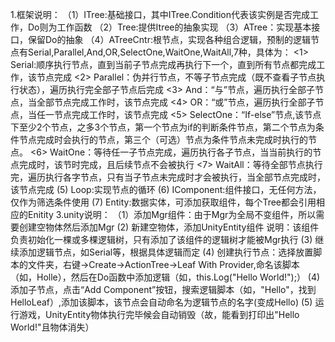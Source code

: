 1.框架说明：
  （1）ITree:基础接口，其中ITree.Condition代表该实例是否完成工作，Do则为工作函数
  （2）Tree:提供Itree的抽象实现
  （3）ATree：实现基本接口，保留Do的抽象
  （4）ATreeCntr:根节点，实现各种组合逻辑，预制的逻辑节点有Serial,Parallel,And,OR,SelectOne,WaitOne,WaitAll,7种，具体为：
      <1> Serial:顺序执行节点，直到当前子节点完成再执行下一个，直到所有节点都完成工作，该节点完成
      <2> Parallel：伪并行节点，不等子节点完成（既不查看子节点执行状态），遍历执行完全部子节点后完成
      <3> And：“与”节点，遍历执行全部子节点，当全部节点完成工作时，该节点完成
      <4> OR：“或”节点，遍历执行全部子节点，当任一节点完成工作时，该节点完成
      <5> SelectOne：“If-else”节点,该节点下至少2个节点，之多3个节点，第一个节点为if的判断条件节点，第二个节点为条件节点完成时会执行的节点，第三个（可选）节点为条件节点未完成时执行的节点。
      <6> WaitOne：等待任一子节点完成，遍历执行各子节点，当当前执行的节点完成时，该节时完成，且后续节点不会被执行
      <7> WaitAll：等待全部节点执行完，遍历执行各字节点，只有当子节点未完成时才会被执行，当全部节点完成时，该节点完成
   (5) Loop:实现节点的循环
   (6) IComponent:组件接口，无任何方法，仅作为筛选条件使用
   (7) Entity:数据实体，可添加获取组件，每个Tree都会引用相应的Enitity
3.unity说明：
  （1）添加Mgr组件：由于Mgr为全局不变组件，所以需要创建空物体然后添加Mgr
   (2) 新建空物体，添加UnityEntity组件
       说明：该组件负责初始化一棵或多棵逻辑树，只有添加了该组件的逻辑树才能被Mgr执行
   (3) 继续添加逻辑节点，如Serial等，根据具体逻辑而定
   (4) 创建执行节点：选择放置脚本的文件夹，右键->Create->ActionTree->Leaf With Provider,命名该脚本（如，Holle），然后在Do函数中添加逻辑（如，this.Log("Hello World!");）
   (4) 添加子节点，点击“Add Component”按钮，搜索逻辑脚本（如，"Hello"，找到HelloLeaf）,添加该脚本，该节点会自动命名为逻辑节点的名字(变成Hello)
   (5) 运行游戏，UnityEntity物体执行完毕候会自动销毁（故，能看到打印出"Hello World!"且物体消失）
